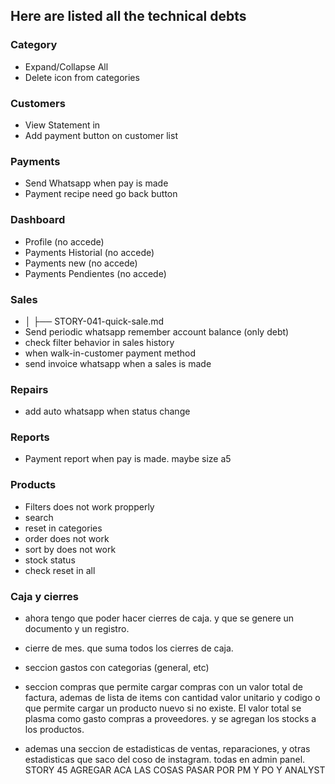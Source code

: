 ## Here are listed all the technical debts

### Category
 * Expand/Collapse All
 * Delete icon from categories

### Customers
 * View Statement in
 * Add payment button on customer list

### Payments
 * Send Whatsapp when pay is made
 * Payment recipe need go back button

### Dashboard
* Profile (no accede)
* Payments Historial (no accede)
* Payments new (no accede)
* Payments Pendientes (no accede)

### Sales
 * │   ├── STORY-041-quick-sale.md
 * Send periodic whatsapp remember account balance (only debt)
 * check filter behavior in sales history
 * when walk-in-customer payment method
 * send invoice whatsapp when a sales is made

### Repairs
 * add auto whatsapp when status change

### Reports
 * Payment report when pay is made. maybe size a5

### Products
 * Filters does not work propperly
  * search
  * reset in categories
  * order does not work
  * sort by does not work
  * stock status
  * check reset in all

### Caja y cierres
* ahora tengo que poder hacer cierres de caja. y que se genere un documento y un registro.
* cierre de mes. que suma todos los cierres de caja.
* seccion gastos con categorias (general, etc)
* seccion compras que permite cargar compras con un valor total de factura, ademas de lista de items con cantidad valor unitario y codigo o que
  permite cargar un producto nuevo si no existe. El valor total se plasma como gasto compras a proveedores. y se agregan los stocks a los productos.

* ademas una seccion de estadisticas de ventas, reparaciones, y otras estadisticas que saco del coso de instagram. todas en admin panel.
STORY 45 AGREGAR ACA LAS COSAS PASAR POR PM Y PO Y ANALYST
